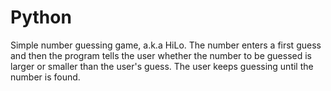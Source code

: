 # Python
Simple number guessing game, a.k.a HiLo. The number enters a first guess and then the program tells the user whether the number to be guessed is larger or smaller than the user's guess. The user keeps guessing until the number is found.
